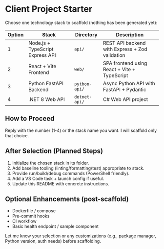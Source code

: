 # Client Project Starter

Choose one technology stack to scaffold (nothing has been generated yet):

| Option | Stack | Directory | Description |
| ------ | ----- | --------- | ----------- |
| 1 | Node.js + TypeScript Express API | `api/` | REST API backend with Express + Zod validation |
| 2 | React + Vite Frontend | `web/` | SPA frontend using React + Vite + TypeScript |
| 3 | Python FastAPI Backend | `python-api/` | Async Python API with FastAPI + Pydantic |
| 4 | .NET 8 Web API | `dotnet-api/` | C# Web API project |

## How to Proceed

Reply with the number (1-4) or the stack name you want. I will scaffold only that choice.

## After Selection (Planned Steps)

1. Initialize the chosen stack in its folder.
2. Add baseline tooling (linting/formatting/test) appropriate to stack.
3. Provide run/build/debug commands (PowerShell friendly).
4. Add a VS Code task + launch config if useful.
5. Update this README with concrete instructions.

## Optional Enhancements (post-scaffold)

- Dockerfile / compose
- Pre-commit hooks
- CI workflow
- Basic health endpoint / sample component

Let me know your selection or any customizations (e.g., package manager, Python version, auth needs) before scaffolding.
